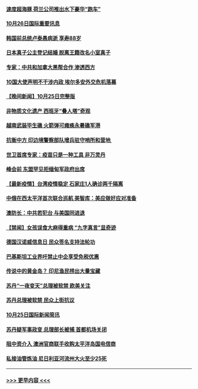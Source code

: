 #### [速度超海豚 荷兰公司推出水下豪华“跑车”](../pages/prog202/a103252643.md?t=10262101) 
#### [10月26日国际重要讯息](../pages/prog202/a103252551.md?t=10262101) 
#### [韩国前总统卢泰愚病逝 享寿88岁](../pages/prog202/a103252473.md?t=10262101) 
#### [日本真子公主登记结婚 脱离王籍改名小室真子](../pages/prog202/a103252423.md?t=10262101) 
#### [专家：中共和加拿大黑帮合作 渗透西方](../pages/prog202/a103252130.md?t=10262101) 
#### [10国大使声明不干涉内政 埃尔多安外交危机落幕](../pages/prog202/a103252369.md?t=10262101) 
#### [【晚间新闻】10月25日完整版](../pages/prog202/a103252375.md?t=10262101) 
#### [非物质文化遗产 西班牙“叠人塔”奇观](../pages/prog202/a103252116.md?t=10262101) 
#### [越南武装毕生礁 火箭弹可瘫痪永暑礁军港](../pages/prog202/a103252111.md?t=10262101) 
#### [抗衡中方 印边境警察部队增兵驻守哨所和营地 ](../pages/prog202/a103252077.md?t=10262101) 
#### [世卫首席专家：疫苗只是一种工具 非万灵丹](../pages/prog202/a103252060.md?t=10262101) 
#### [峰会前 东盟罕见拒缅甸军政府出席](../pages/prog202/a103251962.md?t=10262101) 
#### [【最新疫情】台湾疫情稳定 石家庄1人确诊两千隔离](../pages/prog202/a103251946.md?t=10262101) 
#### [中俄在西太平洋首次联合巡航 美智库：美应做好应对准备](../pages/prog202/a103251918.md?t=10262101) 
#### [澳防长：中共若犯台 与美国同进退](../pages/prog202/a103251860.md?t=10262101) 
#### [【禁闻】女孩误食大麻得重病 “九字真言”显奇迹](../pages/prog202/a103251840.md?t=10262101) 
#### [德国汉诺威信息日 民众签名支持法轮功](../pages/prog202/a103251633.md?t=10262101) 
#### [巴基斯坦工业界吁禁止中企享受免税优惠](../pages/prog202/a103251782.md?t=10262101) 
#### [传说中的黄金岛？ 印尼渔民捞出大量宝藏](../pages/prog202/a103251771.md?t=10262101) 
#### [苏丹“一夜变天”总理被软禁 欧美关注](../pages/prog202/a103251760.md?t=10262101) 
#### [苏丹总理被软禁 民众上街抗议](../pages/prog202/a103251694.md?t=10262101) 
#### [10月25日国际新闻简讯](../pages/prog202/a103251685.md?t=10262101) 
#### [苏丹疑军事政变 总理部长被捕 首都机场关闭](../pages/prog202/a103251638.md?t=10262101) 
#### [阻中资介入 澳洲官商联手收购太平洋岛国电信商](../pages/prog202/a103251528.md?t=10262101) 
#### [私接油管炼油 尼日利亚河流州大火至少25死](../pages/prog202/a103251491.md?t=10262101) 

----
#### [ >>> 更早内容 <<< ](../indexes/prog202-earlier.md)

